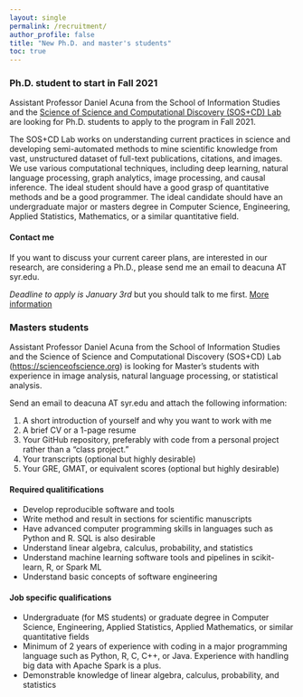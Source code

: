 ```yaml
---
layout: single
permalink: /recruitment/
author_profile: false
title: "New Ph.D. and master's students"
toc: true
---
```


### Ph.D. student to start in Fall 2021 

Assistant Professor Daniel Acuna from the School of Information Studies and 
the [Science of Science and Computational Discovery (SOS+CD) Lab](https://scienceofscience.org) are looking
for Ph.D. students to apply to the program in Fall 2021. 


The SOS+CD Lab works on
 understanding current practices in science and developing semi-automated methods to mine scientific knowledge from vast, 
 unstructured dataset of full-text publications, citations, and images. 
 We use various computational techniques, including deep learning, natural language processing, 
 graph analytics, image processing, and causal inference. The ideal student should have a good grasp of quantitative methods and be a good programmer. The ideal candidate should have an undergraduate major or masters degree in 
 Computer Science, Engineering, Applied Statistics, Mathematics, or a similar quantitative field.
 
#### Contact me  

If you want to discuss your current career plans, are interested in our research, are considering a Ph.D., please send me an email to 
deacuna AT syr.edu.

_Deadline to apply is January 3rd_ but you should talk to me first. 
[More information](https://ischool.syr.edu/academics/ph-d-in-information-science-and-technology/)

### Masters students

Assistant Professor Daniel Acuna from the School of Information Studies and the Science of Science and Computational Discovery (SOS+CD) Lab 
(https://scienceofscience.org) is looking for Master’s students with experience in image analysis, natural language processing, 
or statistical analysis. 

Send an email to deacuna AT syr.edu and attach the following information:
1. A short introduction of yourself and why you want to work with me
2. A brief CV or a 1-page resume
3. Your GitHub repository, preferably with code from a personal project rather than a “class project.”
4. Your transcripts (optional but highly desirable)
5. Your GRE, GMAT, or equivalent scores (optional but highly desirable)

#### Required qualitifications

- Develop reproducible software and tools
- Write method and result in sections for scientific manuscripts
- Have advanced computer programming skills in languages such as Python and R. SQL is also desirable
- Understand linear algebra, calculus, probability, and statistics
- Understand machine learning software tools and pipelines in scikit-learn, R, or Spark ML
- Understand basic concepts of software engineering

#### Job specific qualifications

- Undergraduate (for MS students) or graduate degree in Computer Science, Engineering, Applied Statistics, 
Applied Mathematics, or similar quantitative fields
- Minimum of 2 years of experience with coding in a major programming language such as Python, R, C, C++, or Java. 
Experience with handling big data with Apache Spark is a plus.
- Demonstrable knowledge of linear algebra, calculus, probability, and statistics
